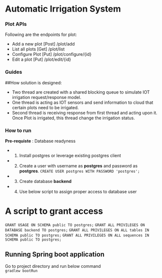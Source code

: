 # Automatic Irrigation System

### Plot APIs
Following are the endpoints for plot:


* Add a new plot  [Post] /plot/add
* List all plots  [Get] /plot/list
* Configure Plot  [Put] /plot/configure/{id}
* Edit a plot     [Put] /plot/edit/{id}

### Guides
##How solution is designed:
* Two thread are created with a shared blocking queue to simulate IOT irrigation request/response model. 
* One thread is acting as IOT sensors and send information to cloud that certain plots need to be irrigated.
* Second thread is receiving response from first thread and acting upon it. Once Plot is irrigated, this thread change the irrigation status.

### How to run
<b>Pre-requiste</b> : Database readyness
* 1. Install postgres or leverage existing postgres client 
* 2. Create a user with username as **postgres** and password as **postgres**.
`CREATE USER postgres WITH PASSWORD 'postgres';`
* 3. Create database **backend**
* 4. Use below script to assign proper access to database user
# A script to grant access
`GRANT USAGE ON SCHEMA public TO postgres;`
`GRANT ALL PRIVILEGES ON DATABASE backend TO postgres;`
`GRANT ALL PRIVILEGES ON ALL tables IN SCHEMA public TO postgres;`
`GRANT ALL PRIVILEGES ON ALL sequences IN SCHEMA public TO postgres;`

## Running Spring boot application
Go to project directory and run below command <br/>
`gradlew bootRun`






